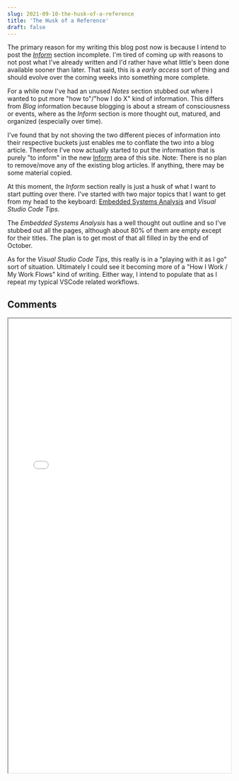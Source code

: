 ```yaml
---
slug: 2021-09-10-the-husk-of-a-reference
title: 'The Husk of a Reference'
draft: false
---
```


The primary reason for my writing this blog post now is because I intend to post the [_Inform_](/docs/Inform) section incomplete. I'm tired of coming up with reasons to not post what I've already written and I'd rather have what little's been done available sooner than later. That said, this is a _early access_ sort of thing and should evolve over the coming weeks into something more complete.

<!--truncate-->

For a while now I've had an unused _Notes_ section stubbed out where I wanted to put more "how to"/"how I do X" kind of information. This differs from _Blog_ information because blogging is about a stream of consciousness or events, where as the _Inform_ section is more thought out, matured, and organized (especially over time).

I've found that by not shoving the two different pieces of information into their respective buckets just enables me to conflate the two into a blog article. Therefore I've now actually started to put the information that is purely "to inform" in the new [Inform](/docs/Inform) area of this site. Note: There is no plan to remove/move any of the existing blog articles. If anything, there may be some material copied.

At this moment, the _Inform_ section really is just a husk of what I want to start putting over there. I've started with two major topics that I want to get from my head to the keyboard: [Embedded Systems Analysis](/docs/EmbeddedSystemsAnalysis/overview) and _Visual Studio Code Tips_.

The _Embedded Systems Analysis_ has a well thought out outline and so I've stubbed out all the pages, although about 80% of them are empty except for their titles. The plan is to get most of that all filled in by the end of October.

As for the _Visual Studio Code Tips_, this really is in a "playing with it as I go" sort of situation. Ultimately I could see it becoming more of a "How I Work / My Work Flows" kind of writing. Either way, I intend to populate that as I repeat my typical VSCode related workflows.

## Comments

<iframe src="/comment-iframe.html" height="1024" width="100%" onLoad=""></iframe>